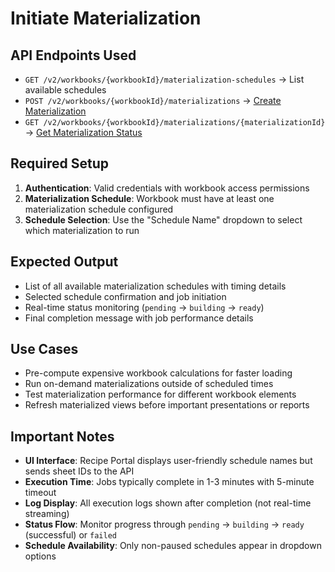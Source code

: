 # Initiate Materialization

## API Endpoints Used

- `GET /v2/workbooks/{workbookId}/materialization-schedules` → List available schedules
- `POST /v2/workbooks/{workbookId}/materializations` → [Create Materialization](https://help.sigmacomputing.com/reference/creatematerialization)
- `GET /v2/workbooks/{workbookId}/materializations/{materializationId}` → [Get Materialization Status](https://help.sigmacomputing.com/reference/getmaterializationstatus)

## Required Setup

1. **Authentication**: Valid credentials with workbook access permissions
2. **Materialization Schedule**: Workbook must have at least one materialization schedule configured
3. **Schedule Selection**: Use the "Schedule Name" dropdown to select which materialization to run

## Expected Output

- List of all available materialization schedules with timing details
- Selected schedule confirmation and job initiation
- Real-time status monitoring (`pending` → `building` → `ready`)
- Final completion message with job performance details

## Use Cases

- Pre-compute expensive workbook calculations for faster loading
- Run on-demand materializations outside of scheduled times
- Test materialization performance for different workbook elements
- Refresh materialized views before important presentations or reports

## Important Notes

- **UI Interface**: Recipe Portal displays user-friendly schedule names but sends sheet IDs to the API
- **Execution Time**: Jobs typically complete in 1-3 minutes with 5-minute timeout
- **Log Display**: All execution logs shown after completion (not real-time streaming)
- **Status Flow**: Monitor progress through `pending` → `building` → `ready` (successful) or `failed`
- **Schedule Availability**: Only non-paused schedules appear in dropdown options